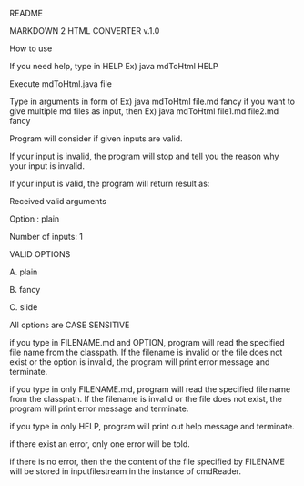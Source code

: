 README

MARKDOWN 2 HTML CONVERTER v.1.0

How to use

If you need help, type in HELP Ex) java mdToHtml HELP

Execute mdToHtml.java file

Type in arguments in form of Ex) java mdToHtml file.md fancy if you want to give multiple md files as input, then Ex) java mdToHtml file1.md file2.md fancy

Program will consider if given inputs are valid.

If your input is invalid, the program will stop and tell you the reason why your input is invalid.

If your input is valid, the program will return result as:

Received valid arguments

Option : plain

Number of inputs: 1

VALID OPTIONS

A. plain

B. fancy

C. slide

All options are CASE SENSITIVE

if you type in FILENAME.md and OPTION, program will read the specified file name from the classpath. If the filename is invalid or the file does not exist or the option is invalid, the program will print error message and terminate.

if you type in only FILENAME.md, program will read the specified file name from the classpath. If the filename is invalid or the file does not exist, the program will print error message and terminate.

if you type in only HELP, program will print out help message and terminate.

if there exist an error, only one error will be told.

if there is no error, then the the content of the file specified by FILENAME will be stored in inputfilestream in the instance of cmdReader.
